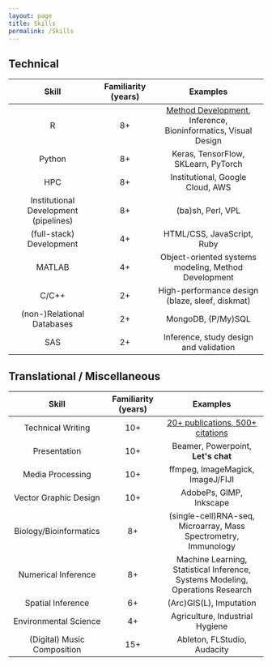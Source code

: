 ```yaml
---
layout: page
title: Skills
permalink: /Skills
---
```


## Technical

| Skill | Familiarity (years) | Examples |
| :---: | :-: | :------: |
| R | 8+ | [Method Development](https://cran.r-project.org/web/packages/fasthplus/index.html), Inference, Bioninformatics, Visual Design |
| Python | 8+ | Keras, TensorFlow, SKLearn, PyTorch |
| HPC | 8+ | Institutional, Google Cloud, AWS |
| Institutional Development (pipelines) | 8+ | (ba)sh, Perl, VPL |
| (full-stack) Development | 4+ | HTML/CSS, JavaScript, Ruby |
| MATLAB | 4+ | Object-oriented systems modeling, Method Development |
| C/C++ | 2+ | High-performance design (blaze, sleef, diskmat) |
| (non-)Relational Databases | 2+ | MongoDB, (P/My)SQL |
| SAS | 2+ | Inference, study design and validation |


## Translational / Miscellaneous

| Skill | Familiarity (years) | Examples |
| :---: | :-: | :------: |
| Technical Writing | 10+ | [20+ publications, 500+ citations](https://scholar.google.com/citations?user=KXKrFoAAAAAJ) |
| Presentation | 10+ | Beamer, Powerpoint, **<span title="ntdyjack 'at' gmail 'dot' com">Let's chat</span>** |
| Media Processing | 10+ | ffmpeg, ImageMagick, ImageJ/FIJI |
| Vector Graphic Design | 10+ | AdobePs, GIMP, Inkscape |
| Biology/Bioinformatics | 8+ | (single-cell)RNA-seq, Microarray, Mass Spectrometry, Immunology |
| Numerical Inference | 8+ | Machine Learning, Statistical Inference, Systems Modeling, Operations Research |
| Spatial Inference | 6+ | (Arc)GIS(L), Imputation |
| Environmental Science | 4+ | Agriculture, Industrial Hygiene |
| (Digital) Music Composition | 15+ | Ableton, FLStudio, Audacity |
